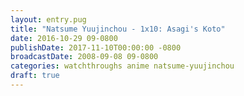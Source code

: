 ```yaml
---
layout: entry.pug
title: "Natsume Yuujinchou - 1x10: Asagi's Koto"
date: 2016-10-29 09-0800
publishDate: 2017-11-10T00:00:00 -0800
broadcastDate: 2008-09-08 09-0800
categories: watchthroughs anime natsume-yuujinchou
draft: true
---
```

